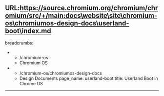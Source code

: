 URL:https://source.chromium.org/chromium/chromium/src/+/main:docs\website\site\chromium-os\chromiumos-design-docs\userland-boot\index.md
---
breadcrumbs:
- - /chromium-os
  - Chromium OS
- - /chromium-os/chromiumos-design-docs
  - Design Documents
page_name: userland-boot
title: Userland Boot in Chrome OS
---
